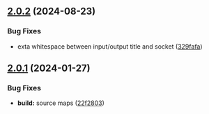 ## [2.0.2](https://github.com/retejs/svelte-plugin/compare/v2.0.1...v2.0.2) (2024-08-23)


### Bug Fixes

* exta whitespace between input/output title and socket ([329fafa](https://github.com/retejs/svelte-plugin/commit/329fafabfe96a7c74d1267cf9540106bf25f56e1))

## [2.0.1](https://github.com/retejs/svelte-plugin/compare/v2.0.0...v2.0.1) (2024-01-27)


### Bug Fixes

* **build:** source maps ([22f2803](https://github.com/retejs/svelte-plugin/commit/22f280398cb3d28b35e79d552d78c85ad29e9553))
